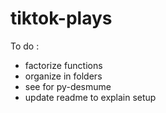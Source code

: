 # tiktok-plays

To do : 
<ul>
  <li>factorize functions</li>
  <li>organize in folders</li>
  <li>see for py-desmume</li>
  <li>update readme to explain setup </li>
</ul>
